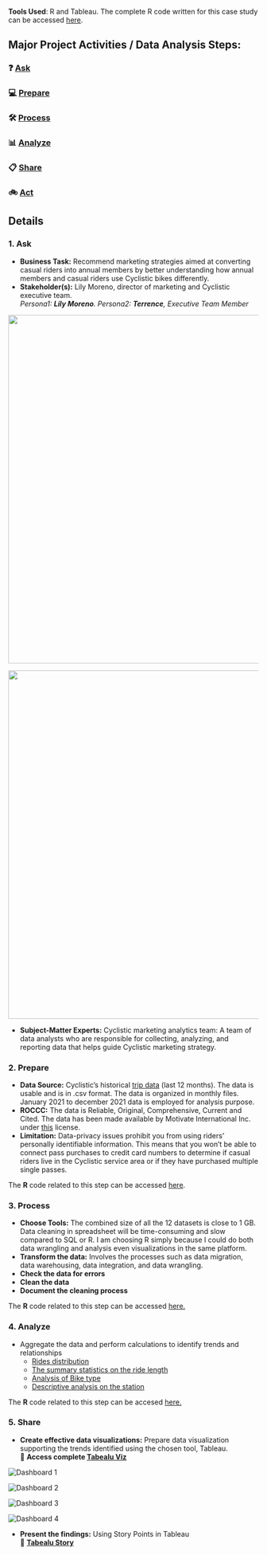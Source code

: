 **Tools Used**: R and Tableau.
The complete R code written for this case study can be accessed [here](https://github.com/akgupta10/Google-Certification-Capstone-Project/blob/4e8d60e67df0b7d4b099120f0882ed4854f89224/R-code.md).

## Major Project Activities / Data Analysis Steps:

###  ❓ [Ask](#1-ask)
### 💻 [Prepare](#2-prepare)
### 🛠  [Process](#3-process)
### 📊 [Analyze](#4-analyze)
### 📋 [Share](#5-share)
### 🚲 [Act](#6-act)

## Details
### 1. Ask
- **Business Task:** Recommend marketing strategies aimed at converting casual riders into annual members by better understanding how annual members and casual riders use Cyclistic bikes differently.
- **Stakeholder(s):** Lily Moreno, director of marketing and Cyclistic executive team.
<br> *Persona1: **Lily Moreno**. Persona2: **Terrence**, Executive Team Member*  
<img src="https://user-images.githubusercontent.com/98569224/172294266-52845b66-ee85-4f2b-8d20-e3ee431d722a.jpg" width="900" height="700">  

<img src="https://user-images.githubusercontent.com/98569224/172295342-255c862f-c63a-4957-a871-00f8bf95b439.jpg" width="900" height="700"> <br>  
- **Subject-Matter Experts:** Cyclistic marketing analytics team: A team of data analysts who are responsible for collecting, analyzing, and reporting data that helps guide Cyclistic marketing strategy.

### 2. Prepare
- **Data Source:** Cyclistic’s historical [trip data](https://divvy-tripdata.s3.amazonaws.com/index.html) (last 12 months). The data is usable and is in .csv format.
The data is organized in monthly files. January 2021 to december 2021 data is employed for analysis purpose.
- **ROCCC:** The data is Reliable, Original, Comprehensive, Current and Cited. The data has been made available by Motivate International Inc. under [this](https://www.divvybikes.com/data-license-agreement) license.
- **Limitation:** Data-privacy issues prohibit you from using riders’ personally identifiable information. This means that you won’t be able to connect pass purchases to credit card numbers to determine if casual riders live in the Cyclistic service area or if they have purchased multiple single passes. 
 
The **R** code related to this step can be accessed [here](https://github.com/akgupta10/Google-Certification-Capstone-Project/blob/main/R-code.md#step-1-collect-data).

### 3. Process
- **Choose Tools:** The combined size of all the 12 datasets is close to 1 GB. Data cleaning in spreadsheet will be time-consuming and slow compared to SQL or R. I am choosing R simply because I could do both data wrangling and analysis even visualizations in the same platform.
- **Transform the data:** Involves the processes such as data migration, data warehousing, data integration, and data wrangling.
- **Check the data for errors** 
- **Clean the data**
- **Document the cleaning process** <br>  

The **R** code related to this step can be accessed [here.](https://github.com/akgupta10/Google-Certification-Capstone-Project/blob/main/R-code.md#step-2-clean-up-and-add-data-to-prepare-for-analysis)  

### 4. Analyze
- Aggregate the data and perform calculations to identify trends and relationships
  - [Rides distribution](https://github.com/akgupta10/Google-Certification-Capstone-Project/blob/main/R-code.md#1-rides-distribution)
  - [The summary statistics on the ride length](https://github.com/akgupta10/Google-Certification-Capstone-Project/blob/main/R-code.md#2-the-summary-statistics-on-the-ride-length)
  - [Analysis of Bike type](https://github.com/akgupta10/Google-Certification-Capstone-Project/blob/main/R-code.md#3-analysis-of-bike-type)
  - [Descriptive analysis on the station](https://github.com/akgupta10/Google-Certification-Capstone-Project/blob/main/R-code.md#4-descriptive-analysis-on-the-station)

The **R** code related to this step can be accesed [here.](https://github.com/akgupta10/Google-Certification-Capstone-Project/blob/main/R-code.md#step-3-conduct-descriptive-analysis)

### 5. Share
- **Create effective data visualizations:** Prepare data visualization supporting the trends identified using the chosen tool, Tableau.  
🎨 **Access complete [Tabealu Viz](https://public.tableau.com/views/CapstoneProjectViz/Dashboard2?:language=en-US&:display_count=n&:origin=viz_share_link)**    

![Dashboard 1](https://user-images.githubusercontent.com/98569224/172636138-1858afef-2ced-411a-aa02-e56d726c7da7.jpg)

![Dashboard 2](https://user-images.githubusercontent.com/98569224/172636534-f2087131-4f71-433a-b7ef-748e34a5f1b0.jpg)

![Dashboard 3](https://user-images.githubusercontent.com/98569224/172636565-eb84b273-04ce-4e8e-90d4-def02e84d1c5.jpg)

![Dashboard 4](https://user-images.githubusercontent.com/98569224/172636601-264e4408-fd8a-4ef3-8f65-2b7f1c310ef6.jpg)

- **Present the findings:** Using Story Points in Tableau  
🎨 **[Tabealu Story](https://public.tableau.com/views/CyclisticBikes-CaseStudy/CaseStory?:language=en-US&:display_count=n&:origin=viz_share_link)**  

